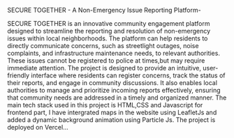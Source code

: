 SECURE TOGETHER - A Non-Emergency Issue Reporting Platform-

SECURE TOGETHER is an innovative community engagement platform designed to streamline the reporting and resolution of non-emergency issues within local neighborhoods. The platform can help residents to directly communicate concerns, such as streetlight outages, noise complaints, and infrastructure maintenance needs, to relevant authorities. These issues cannot be registered to police at times,but may require immediate attention.
The project is designed to provide an intuitive, user-friendly interface where residents can register concerns, track the status of their reports, and engage in community discussions. It also enables local authorities to manage and prioritize incoming reports effectively, ensuring that community needs are addressed in a timely and organized manner. 
The main tech stack used in this project is HTML,CSS and Javascript for frontend part, I have intergrated maps in the website using LeafletJs and added a dynamic background animation using Particle Js. The project is deployed on Vercel...
